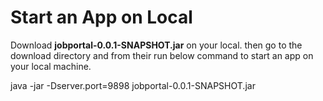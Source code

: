 # Start an App on Local
Download **jobportal-0.0.1-SNAPSHOT.jar** on your local.
then go to the download directory and from their run below command to start an app on your local machine.

java -jar -Dserver.port=9898 jobportal-0.0.1-SNAPSHOT.jar